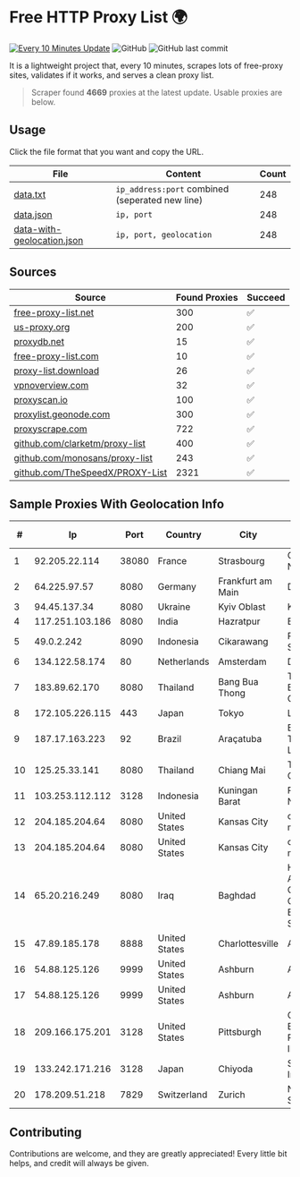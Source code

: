 
# Free HTTP Proxy List 🌍

[![Every 10 Minutes Update](https://github.com/mertguvencli/http-proxy-list/actions/workflows/main.yml/badge.svg?branch=main)](https://github.com/mertguvencli/http-proxy-list/actions/workflows/main.yml)
![GitHub](https://img.shields.io/github/license/mertguvencli/http-proxy-list)
![GitHub last commit](https://img.shields.io/github/last-commit/mertguvencli/http-proxy-list)

It is a lightweight project that, every 10 minutes, scrapes lots of free-proxy sites, validates if it works, and serves a clean proxy list.


> Scraper found **4669** proxies at the latest update. Usable proxies are below.

## Usage

Click the file format that you want and copy the URL.


|File|Content|Count|
|----|-------|-----|
|[data.txt](https://raw.githubusercontent.com/mertguvencli/http-proxy-list/main/proxy-list/data.txt)|`ip_address:port` combined (seperated new line)|248|
|[data.json](https://raw.githubusercontent.com/mertguvencli/http-proxy-list/main/proxy-list/data.json)|`ip, port`|248|
|[data-with-geolocation.json](https://raw.githubusercontent.com/mertguvencli/http-proxy-list/main/proxy-list/data-with-geolocation.json)|`ip, port, geolocation`|248|

## Sources

|Source|Found Proxies|Succeed|
|------|-------------|-------|
|[free-proxy-list.net](https://free-proxy-list.net)|300|✅|
|[us-proxy.org](https://www.us-proxy.org)|200|✅|
|[proxydb.net](http://proxydb.net)|15|✅|
|[free-proxy-list.com](https://free-proxy-list.com/?page=&port=&type%5B%5D=http&type%5B%5D=https&up_time=0&search=Search)|10|✅|
|[proxy-list.download](https://www.proxy-list.download/HTTP)|26|✅|
|[vpnoverview.com](https://vpnoverview.com/privacy/anonymous-browsing/free-proxy-servers)|32|✅|
|[proxyscan.io](https://www.proxyscan.io)|100|✅|
|[proxylist.geonode.com](https://proxylist.geonode.com/api/proxy-list?limit=300&page=1&sort_by=lastChecked&sort_type=desc&protocols=http,https)|300|✅|
|[proxyscrape.com](https://api.proxyscrape.com/v2/?request=displayproxies&protocol=http&timeout=10000&country=all&ssl=all&anonymity=all)|722|✅|
|[github.com/clarketm/proxy-list](https://raw.githubusercontent.com/clarketm/proxy-list/master/proxy-list-raw.txt)|400|✅|
|[github.com/monosans/proxy-list](https://raw.githubusercontent.com/monosans/proxy-list/main/proxies/http.txt)|243|✅|
|[github.com/TheSpeedX/PROXY-List](https://raw.githubusercontent.com/TheSpeedX/PROXY-List/master/http.txt)|2321|✅|


## Sample Proxies With Geolocation Info

|#|Ip|Port|Country|City|Internet Service Provider|
|-|--|----|-------|----|-------------------------|
|1|92.205.22.114|38080|France|Strasbourg|GD MASS Network|
|2|64.225.97.57|8080|Germany|Frankfurt am Main|DigitalOcean, LLC|
|3|94.45.137.34|8080|Ukraine|Kyiv Oblast|Kievline LLC|
|4|117.251.103.186|8080|India|Hazratpur|BSNL Internet|
|5|49.0.2.242|8090|Indonesia|Cikarawang|PT Usaha Adi Sanggoro|
|6|134.122.58.174|80|Netherlands|Amsterdam|DigitalOcean, LLC|
|7|183.89.62.170|8080|Thailand|Bang Bua Thong|Triple T Broadband Public Company Limited|
|8|172.105.226.115|443|Japan|Tokyo|Linode, LLC|
|9|187.17.163.223|92|Brazil|Araçatuba|Ensite Brasil Telecomunicações Ltda - ME|
|10|125.25.33.141|8080|Thailand|Chiang Mai|TOT Public Company Limited|
|11|103.253.112.112|3128|Indonesia|Kuningan Barat|PT Media Andalan Nusa|
|12|204.185.204.64|8080|United States|Kansas City|org-morenet.more.net|
|13|204.185.204.64|8080|United States|Kansas City|org-morenet.more.net|
|14|65.20.216.249|8080|Iraq|Baghdad|Hulum Almustakbal Company for Communication Engineering and Services Ltd|
|15|47.89.185.178|8888|United States|Charlottesville|Alibaba.com LLC|
|16|54.88.125.126|9999|United States|Ashburn|Amazon.com, Inc.|
|17|54.88.125.126|9999|United States|Ashburn|Amazon.com, Inc.|
|18|209.166.175.201|3128|United States|Pittsburgh|CONTINENTAL BROADBAND PENNSYLVANIA, INC.|
|19|133.242.171.216|3128|Japan|Chiyoda|SAKURA Internet Inc.|
|20|178.209.51.218|7829|Switzerland|Zurich|Nine Internet Solutions AG|



## Contributing

Contributions are welcome, and they are greatly appreciated! Every
little bit helps, and credit will always be given.

